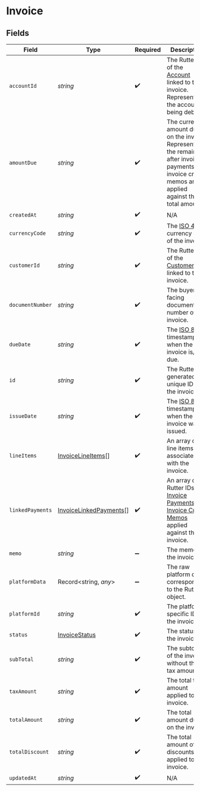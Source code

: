 # Invoice


## Fields

| Field                                                                                                                                                                    | Type                                                                                                                                                                     | Required                                                                                                                                                                 | Description                                                                                                                                                              |
| ------------------------------------------------------------------------------------------------------------------------------------------------------------------------ | ------------------------------------------------------------------------------------------------------------------------------------------------------------------------ | ------------------------------------------------------------------------------------------------------------------------------------------------------------------------ | ------------------------------------------------------------------------------------------------------------------------------------------------------------------------ |
| `accountId`                                                                                                                                                              | *string*                                                                                                                                                                 | :heavy_check_mark:                                                                                                                                                       | The Rutter ID of the [Account](/rest/version/accounts) linked to the invoice. Represents the account being debited.                                                      |
| `amountDue`                                                                                                                                                              | *string*                                                                                                                                                                 | :heavy_check_mark:                                                                                                                                                       | The current amount due on the invoice. Represents the remainder after invoice payments or invoice credit memos are applied against the total amount.                     |
| `createdAt`                                                                                                                                                              | *string*                                                                                                                                                                 | :heavy_check_mark:                                                                                                                                                       | N/A                                                                                                                                                                      |
| `currencyCode`                                                                                                                                                           | *string*                                                                                                                                                                 | :heavy_check_mark:                                                                                                                                                       | The [ISO 4217](https://www.iso.org/iso-4217-currency-codes.html) currency code of the invoice.                                                                           |
| `customerId`                                                                                                                                                             | *string*                                                                                                                                                                 | :heavy_check_mark:                                                                                                                                                       | The Rutter ID of the [Customers](/rest/version/accounting-customers) linked to the invoice.                                                                              |
| `documentNumber`                                                                                                                                                         | *string*                                                                                                                                                                 | :heavy_check_mark:                                                                                                                                                       | The buyer facing document number of the invoice.                                                                                                                         |
| `dueDate`                                                                                                                                                                | *string*                                                                                                                                                                 | :heavy_check_mark:                                                                                                                                                       | The [ISO 8601](https://www.iso.org/iso-8601-date-and-time-format.html) timestamp for when the invoice is/was due.                                                        |
| `id`                                                                                                                                                                     | *string*                                                                                                                                                                 | :heavy_check_mark:                                                                                                                                                       | The Rutter generated unique ID of the invoice.                                                                                                                           |
| `issueDate`                                                                                                                                                              | *string*                                                                                                                                                                 | :heavy_check_mark:                                                                                                                                                       | The [ISO 8601](https://www.iso.org/iso-8601-date-and-time-format.html) timestamp for when the invoice was issued.                                                        |
| `lineItems`                                                                                                                                                              | [InvoiceLineItems](../../models/shared/invoicelineitems.md)[]                                                                                                            | :heavy_check_mark:                                                                                                                                                       | An array of line items associated with the invoice.                                                                                                                      |
| `linkedPayments`                                                                                                                                                         | [InvoiceLinkedPayments](../../models/shared/invoicelinkedpayments.md)[]                                                                                                  | :heavy_check_mark:                                                                                                                                                       | An array of Rutter IDs of [Invoice Payments](/rest/version/invoice-payments) and [Invoice Credit Memos](/rest/version/invoice-credit-memos) applied against the invoice. |
| `memo`                                                                                                                                                                   | *string*                                                                                                                                                                 | :heavy_minus_sign:                                                                                                                                                       | The memo of the invoice.                                                                                                                                                 |
| `platformData`                                                                                                                                                           | Record<string, *any*>                                                                                                                                                    | :heavy_minus_sign:                                                                                                                                                       | The raw platform data corresponding to the Rutter object.                                                                                                                |
| `platformId`                                                                                                                                                             | *string*                                                                                                                                                                 | :heavy_check_mark:                                                                                                                                                       | The platform specific ID of the invoice.                                                                                                                                 |
| `status`                                                                                                                                                                 | [InvoiceStatus](../../models/shared/invoicestatus.md)                                                                                                                    | :heavy_check_mark:                                                                                                                                                       | The status of the invoice.                                                                                                                                               |
| `subTotal`                                                                                                                                                               | *string*                                                                                                                                                                 | :heavy_check_mark:                                                                                                                                                       | The subtotal of the invoice, without the tax amount.                                                                                                                     |
| `taxAmount`                                                                                                                                                              | *string*                                                                                                                                                                 | :heavy_check_mark:                                                                                                                                                       | The total tax amount applied to the invoice.                                                                                                                             |
| `totalAmount`                                                                                                                                                            | *string*                                                                                                                                                                 | :heavy_check_mark:                                                                                                                                                       | The total amount due on the invoice.                                                                                                                                     |
| `totalDiscount`                                                                                                                                                          | *string*                                                                                                                                                                 | :heavy_check_mark:                                                                                                                                                       | The total amount of discounts applied to the invoice.                                                                                                                    |
| `updatedAt`                                                                                                                                                              | *string*                                                                                                                                                                 | :heavy_check_mark:                                                                                                                                                       | N/A                                                                                                                                                                      |